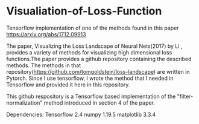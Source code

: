 # Visualiation-of-Loss-Function
Tensorflow implementation of one of the methods found in this paper https://arxiv.org/abs/1712.09913

The paper, Visualizing the Loss Landscape of Neural Nets(2017) by Li , provides a variety of methods for visualizing high
dimensional loss functions.The paper provides a github repository containing the described methods. The methods in that repository(https://github.com/tomgoldstein/loss-landscape) are written in Pytorch. Since I 
use tensorflow, I wrote the method that I needed in Tensorflow and provided it here in this repository.

This github respository is a Tensorflow based implementation of the "filter-normalization" method introduced in section 4 of the paper. 


Dependencies:
Tensorflow 2.4
numpy 1.19.5
matplotlib 3.3.4
